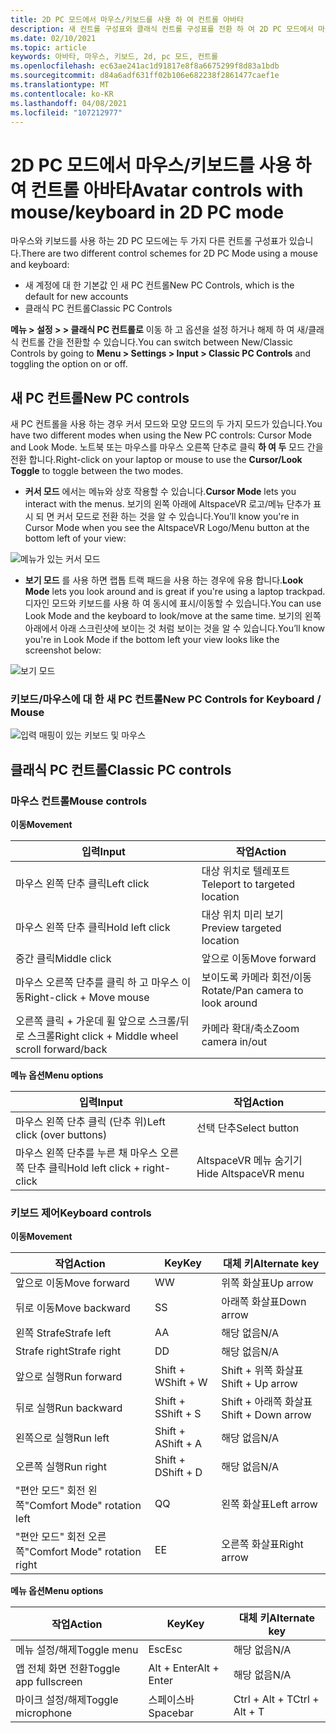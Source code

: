 ```yaml
---
title: 2D PC 모드에서 마우스/키보드를 사용 하 여 컨트롤 아바타
description: 새 컨트롤 구성표와 클래식 컨트롤 구성표를 전환 하 여 2D PC 모드에서 마우스 및 키보드를 사용 하 여 아바타를 이동 하는 방법을 알아봅니다.
ms.date: 02/10/2021
ms.topic: article
keywords: 아바타, 마우스, 키보드, 2d, pc 모드, 컨트롤
ms.openlocfilehash: ec63ae241ac1d91817e8f8a6675299f8d83a1bdb
ms.sourcegitcommit: d84a6adf631ff02b106e682238f2861477caef1e
ms.translationtype: MT
ms.contentlocale: ko-KR
ms.lasthandoff: 04/08/2021
ms.locfileid: "107212977"
---
```

# <a name="avatar-controls-with-mousekeyboard-in-2d-pc-mode"></a><span data-ttu-id="c2cfb-104">2D PC 모드에서 마우스/키보드를 사용 하 여 컨트롤 아바타</span><span class="sxs-lookup"><span data-stu-id="c2cfb-104">Avatar controls with mouse/keyboard in 2D PC mode</span></span>

<span data-ttu-id="c2cfb-105">마우스와 키보드를 사용 하는 2D PC 모드에는 두 가지 다른 컨트롤 구성표가 있습니다.</span><span class="sxs-lookup"><span data-stu-id="c2cfb-105">There are two different control schemes for 2D PC Mode using a mouse and keyboard:</span></span>
* <span data-ttu-id="c2cfb-106">새 계정에 대 한 기본값 인 새 PC 컨트롤</span><span class="sxs-lookup"><span data-stu-id="c2cfb-106">New PC Controls, which is the default for new accounts</span></span>
* <span data-ttu-id="c2cfb-107">클래식 PC 컨트롤</span><span class="sxs-lookup"><span data-stu-id="c2cfb-107">Classic PC Controls</span></span>

<span data-ttu-id="c2cfb-108">**메뉴 > 설정 > > 클래식 PC 컨트롤로** 이동 하 고 옵션을 설정 하거나 해제 하 여 새/클래식 컨트롤 간을 전환할 수 있습니다.</span><span class="sxs-lookup"><span data-stu-id="c2cfb-108">You can switch between New/Classic Controls by going to **Menu > Settings > Input > Classic PC Controls** and toggling the option on or off.</span></span>

## <a name="new-pc-controls"></a><span data-ttu-id="c2cfb-109">새 PC 컨트롤</span><span class="sxs-lookup"><span data-stu-id="c2cfb-109">New PC controls</span></span>

<span data-ttu-id="c2cfb-110">새 PC 컨트롤을 사용 하는 경우 커서 모드와 모양 모드의 두 가지 모드가 있습니다.</span><span class="sxs-lookup"><span data-stu-id="c2cfb-110">You have two different modes when using the New PC controls: Cursor Mode and Look Mode.</span></span> <span data-ttu-id="c2cfb-111">노트북 또는 마우스를 마우스 오른쪽 단추로 클릭 **하 여 두** 모드 간을 전환 합니다.</span><span class="sxs-lookup"><span data-stu-id="c2cfb-111">Right-click on your laptop or mouse to use the **Cursor/Look Toggle** to toggle between the two modes.</span></span>

* <span data-ttu-id="c2cfb-112">**커서 모드** 에서는 메뉴와 상호 작용할 수 있습니다.</span><span class="sxs-lookup"><span data-stu-id="c2cfb-112">**Cursor Mode** lets you interact with the menus.</span></span> <span data-ttu-id="c2cfb-113">보기의 왼쪽 아래에 AltspaceVR 로고/메뉴 단추가 표시 되 면 커서 모드로 전환 하는 것을 알 수 있습니다.</span><span class="sxs-lookup"><span data-stu-id="c2cfb-113">You’ll know you're in Cursor Mode when you see the AltspaceVR Logo/Menu button at the bottom left of your view:</span></span>

![메뉴가 있는 커서 모드](images/avatar-controls-img-01.png)

* <span data-ttu-id="c2cfb-115">**보기 모드** 를 사용 하면 랩톱 트랙 패드을 사용 하는 경우에 유용 합니다.</span><span class="sxs-lookup"><span data-stu-id="c2cfb-115">**Look Mode** lets you look around and is great if you're using a laptop trackpad.</span></span> <span data-ttu-id="c2cfb-116">디자인 모드와 키보드를 사용 하 여 동시에 표시/이동할 수 있습니다.</span><span class="sxs-lookup"><span data-stu-id="c2cfb-116">You can use Look Mode and the keyboard to look/move at the same time.</span></span> <span data-ttu-id="c2cfb-117">보기의 왼쪽 아래에서 아래 스크린샷에 보이는 것 처럼 보이는 것을 알 수 있습니다.</span><span class="sxs-lookup"><span data-stu-id="c2cfb-117">You’ll know you're in Look Mode if the bottom left your view looks like the screenshot below:</span></span>

![보기 모드](images/avatar-controls-img-02.png)

### <a name="new-pc-controls-for-keyboard--mouse"></a><span data-ttu-id="c2cfb-119">키보드/마우스에 대 한 새 PC 컨트롤</span><span class="sxs-lookup"><span data-stu-id="c2cfb-119">New PC Controls for Keyboard / Mouse</span></span>

![입력 매핑이 있는 키보드 및 마우스](images/avatar-controls-img-03.png)

## <a name="classic-pc-controls"></a><span data-ttu-id="c2cfb-121">클래식 PC 컨트롤</span><span class="sxs-lookup"><span data-stu-id="c2cfb-121">Classic PC controls</span></span> 

### <a name="mouse-controls"></a><span data-ttu-id="c2cfb-122">마우스 컨트롤</span><span class="sxs-lookup"><span data-stu-id="c2cfb-122">Mouse controls</span></span>

<span data-ttu-id="c2cfb-123">**이동**</span><span class="sxs-lookup"><span data-stu-id="c2cfb-123">**Movement**</span></span>

| <span data-ttu-id="c2cfb-124">입력</span><span class="sxs-lookup"><span data-stu-id="c2cfb-124">Input</span></span> | <span data-ttu-id="c2cfb-125">작업</span><span class="sxs-lookup"><span data-stu-id="c2cfb-125">Action</span></span> |
|---|---|
| <span data-ttu-id="c2cfb-126">마우스 왼쪽 단추 클릭</span><span class="sxs-lookup"><span data-stu-id="c2cfb-126">Left click</span></span> | <span data-ttu-id="c2cfb-127">대상 위치로 텔레포트</span><span class="sxs-lookup"><span data-stu-id="c2cfb-127">Teleport to targeted location</span></span> |
| <span data-ttu-id="c2cfb-128">마우스 왼쪽 단추 클릭</span><span class="sxs-lookup"><span data-stu-id="c2cfb-128">Hold left click</span></span> | <span data-ttu-id="c2cfb-129">대상 위치 미리 보기</span><span class="sxs-lookup"><span data-stu-id="c2cfb-129">Preview targeted location</span></span> |
| <span data-ttu-id="c2cfb-130">중간 클릭</span><span class="sxs-lookup"><span data-stu-id="c2cfb-130">Middle click</span></span> | <span data-ttu-id="c2cfb-131">앞으로 이동</span><span class="sxs-lookup"><span data-stu-id="c2cfb-131">Move forward</span></span> |
| <span data-ttu-id="c2cfb-132">마우스 오른쪽 단추를 클릭 하 고 마우스 이동</span><span class="sxs-lookup"><span data-stu-id="c2cfb-132">Right-click + Move mouse</span></span> | <span data-ttu-id="c2cfb-133">보이도록 카메라 회전/이동</span><span class="sxs-lookup"><span data-stu-id="c2cfb-133">Rotate/Pan camera to look around</span></span> |
| <span data-ttu-id="c2cfb-134">오른쪽 클릭 + 가운데 휠 앞으로 스크롤/뒤로 스크롤</span><span class="sxs-lookup"><span data-stu-id="c2cfb-134">Right click + Middle wheel scroll forward/back</span></span> | <span data-ttu-id="c2cfb-135">카메라 확대/축소</span><span class="sxs-lookup"><span data-stu-id="c2cfb-135">Zoom camera in/out</span></span> |

<span data-ttu-id="c2cfb-136">**메뉴 옵션**</span><span class="sxs-lookup"><span data-stu-id="c2cfb-136">**Menu options**</span></span>

| <span data-ttu-id="c2cfb-137">입력</span><span class="sxs-lookup"><span data-stu-id="c2cfb-137">Input</span></span> | <span data-ttu-id="c2cfb-138">작업</span><span class="sxs-lookup"><span data-stu-id="c2cfb-138">Action</span></span> |
|---|---|
| <span data-ttu-id="c2cfb-139">마우스 왼쪽 단추 클릭 (단추 위)</span><span class="sxs-lookup"><span data-stu-id="c2cfb-139">Left click (over buttons)</span></span> | <span data-ttu-id="c2cfb-140">선택 단추</span><span class="sxs-lookup"><span data-stu-id="c2cfb-140">Select button</span></span> |
| <span data-ttu-id="c2cfb-141">마우스 왼쪽 단추를 누른 채 마우스 오른쪽 단추 클릭</span><span class="sxs-lookup"><span data-stu-id="c2cfb-141">Hold left click + right-click</span></span> | <span data-ttu-id="c2cfb-142">AltspaceVR 메뉴 숨기기</span><span class="sxs-lookup"><span data-stu-id="c2cfb-142">Hide AltspaceVR menu</span></span> |

### <a name="keyboard-controls"></a><span data-ttu-id="c2cfb-143">키보드 제어</span><span class="sxs-lookup"><span data-stu-id="c2cfb-143">Keyboard controls</span></span>

<span data-ttu-id="c2cfb-144">**이동**</span><span class="sxs-lookup"><span data-stu-id="c2cfb-144">**Movement**</span></span>

| <span data-ttu-id="c2cfb-145">작업</span><span class="sxs-lookup"><span data-stu-id="c2cfb-145">Action</span></span> | <span data-ttu-id="c2cfb-146">Key</span><span class="sxs-lookup"><span data-stu-id="c2cfb-146">Key</span></span> | <span data-ttu-id="c2cfb-147">대체 키</span><span class="sxs-lookup"><span data-stu-id="c2cfb-147">Alternate key</span></span> |
|---|---|---|
| <span data-ttu-id="c2cfb-148">앞으로 이동</span><span class="sxs-lookup"><span data-stu-id="c2cfb-148">Move forward</span></span> | <span data-ttu-id="c2cfb-149">W</span><span class="sxs-lookup"><span data-stu-id="c2cfb-149">W</span></span> | <span data-ttu-id="c2cfb-150">위쪽 화살표</span><span class="sxs-lookup"><span data-stu-id="c2cfb-150">Up arrow</span></span> |
| <span data-ttu-id="c2cfb-151">뒤로 이동</span><span class="sxs-lookup"><span data-stu-id="c2cfb-151">Move backward</span></span> | <span data-ttu-id="c2cfb-152">S</span><span class="sxs-lookup"><span data-stu-id="c2cfb-152">S</span></span> | <span data-ttu-id="c2cfb-153">아래쪽 화살표</span><span class="sxs-lookup"><span data-stu-id="c2cfb-153">Down arrow</span></span> |
| <span data-ttu-id="c2cfb-154">왼쪽 Strafe</span><span class="sxs-lookup"><span data-stu-id="c2cfb-154">Strafe left</span></span> | <span data-ttu-id="c2cfb-155">A</span><span class="sxs-lookup"><span data-stu-id="c2cfb-155">A</span></span> | <span data-ttu-id="c2cfb-156">해당 없음</span><span class="sxs-lookup"><span data-stu-id="c2cfb-156">N/A</span></span> |
| <span data-ttu-id="c2cfb-157">Strafe right</span><span class="sxs-lookup"><span data-stu-id="c2cfb-157">Strafe right</span></span> | <span data-ttu-id="c2cfb-158">D</span><span class="sxs-lookup"><span data-stu-id="c2cfb-158">D</span></span> | <span data-ttu-id="c2cfb-159">해당 없음</span><span class="sxs-lookup"><span data-stu-id="c2cfb-159">N/A</span></span> |
| <span data-ttu-id="c2cfb-160">앞으로 실행</span><span class="sxs-lookup"><span data-stu-id="c2cfb-160">Run forward</span></span> | <span data-ttu-id="c2cfb-161">Shift + W</span><span class="sxs-lookup"><span data-stu-id="c2cfb-161">Shift + W</span></span> | <span data-ttu-id="c2cfb-162">Shift + 위쪽 화살표</span><span class="sxs-lookup"><span data-stu-id="c2cfb-162">Shift + Up arrow</span></span> |
| <span data-ttu-id="c2cfb-163">뒤로 실행</span><span class="sxs-lookup"><span data-stu-id="c2cfb-163">Run backward</span></span> | <span data-ttu-id="c2cfb-164">Shift + S</span><span class="sxs-lookup"><span data-stu-id="c2cfb-164">Shift + S</span></span> | <span data-ttu-id="c2cfb-165">Shift + 아래쪽 화살표</span><span class="sxs-lookup"><span data-stu-id="c2cfb-165">Shift + Down arrow</span></span> |
| <span data-ttu-id="c2cfb-166">왼쪽으로 실행</span><span class="sxs-lookup"><span data-stu-id="c2cfb-166">Run left</span></span> | <span data-ttu-id="c2cfb-167">Shift + A</span><span class="sxs-lookup"><span data-stu-id="c2cfb-167">Shift + A</span></span> | <span data-ttu-id="c2cfb-168">해당 없음</span><span class="sxs-lookup"><span data-stu-id="c2cfb-168">N/A</span></span> |
| <span data-ttu-id="c2cfb-169">오른쪽 실행</span><span class="sxs-lookup"><span data-stu-id="c2cfb-169">Run right</span></span> | <span data-ttu-id="c2cfb-170">Shift + D</span><span class="sxs-lookup"><span data-stu-id="c2cfb-170">Shift + D</span></span> | <span data-ttu-id="c2cfb-171">해당 없음</span><span class="sxs-lookup"><span data-stu-id="c2cfb-171">N/A</span></span> |
| <span data-ttu-id="c2cfb-172">"편안 모드" 회전 왼쪽</span><span class="sxs-lookup"><span data-stu-id="c2cfb-172">"Comfort Mode" rotation left</span></span> | <span data-ttu-id="c2cfb-173">Q</span><span class="sxs-lookup"><span data-stu-id="c2cfb-173">Q</span></span> | <span data-ttu-id="c2cfb-174">왼쪽 화살표</span><span class="sxs-lookup"><span data-stu-id="c2cfb-174">Left arrow</span></span> |
| <span data-ttu-id="c2cfb-175">"편안 모드" 회전 오른쪽</span><span class="sxs-lookup"><span data-stu-id="c2cfb-175">"Comfort Mode" rotation right</span></span> | <span data-ttu-id="c2cfb-176">E</span><span class="sxs-lookup"><span data-stu-id="c2cfb-176">E</span></span> | <span data-ttu-id="c2cfb-177">오른쪽 화살표</span><span class="sxs-lookup"><span data-stu-id="c2cfb-177">Right arrow</span></span> |

<span data-ttu-id="c2cfb-178">**메뉴 옵션**</span><span class="sxs-lookup"><span data-stu-id="c2cfb-178">**Menu options**</span></span>

| <span data-ttu-id="c2cfb-179">작업</span><span class="sxs-lookup"><span data-stu-id="c2cfb-179">Action</span></span> | <span data-ttu-id="c2cfb-180">Key</span><span class="sxs-lookup"><span data-stu-id="c2cfb-180">Key</span></span> | <span data-ttu-id="c2cfb-181">대체 키</span><span class="sxs-lookup"><span data-stu-id="c2cfb-181">Alternate key</span></span> |
|---|---|---|
| <span data-ttu-id="c2cfb-182">메뉴 설정/해제</span><span class="sxs-lookup"><span data-stu-id="c2cfb-182">Toggle menu</span></span> | <span data-ttu-id="c2cfb-183">Esc</span><span class="sxs-lookup"><span data-stu-id="c2cfb-183">Esc</span></span> | <span data-ttu-id="c2cfb-184">해당 없음</span><span class="sxs-lookup"><span data-stu-id="c2cfb-184">N/A</span></span> |
| <span data-ttu-id="c2cfb-185">앱 전체 화면 전환</span><span class="sxs-lookup"><span data-stu-id="c2cfb-185">Toggle app fullscreen</span></span> | <span data-ttu-id="c2cfb-186">Alt + Enter</span><span class="sxs-lookup"><span data-stu-id="c2cfb-186">Alt + Enter</span></span> | <span data-ttu-id="c2cfb-187">해당 없음</span><span class="sxs-lookup"><span data-stu-id="c2cfb-187">N/A</span></span> |
| <span data-ttu-id="c2cfb-188">마이크 설정/해제</span><span class="sxs-lookup"><span data-stu-id="c2cfb-188">Toggle microphone</span></span> | <span data-ttu-id="c2cfb-189">스페이스바</span><span class="sxs-lookup"><span data-stu-id="c2cfb-189">Spacebar</span></span> | <span data-ttu-id="c2cfb-190">Ctrl + Alt + T</span><span class="sxs-lookup"><span data-stu-id="c2cfb-190">Ctrl + Alt + T</span></span> |